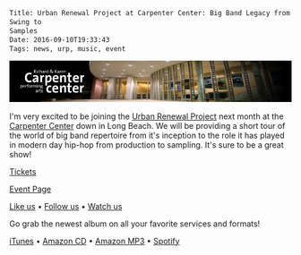     Title: Urban Renewal Project at Carpenter Center: Big Band Legacy from Swing to
    Samples
    Date: 2016-09-10T19:33:43
    Tags: news, urp, music, event

<img src="/img/blog/2016/09/10/urban-renewal-project-at-carpenter-center/carpenter-performing-arts-center-banner.jpg"
     alt="Urban Renewal Project at Carpenter Center banner">

<!-- more -->

I'm very excited to be joining the [Urban Renewal Project] next month at the
[Carpenter Center] down in Long Beach. We will be providing a short tour of the
world of big band repertoire from it's inception to the role it has played in
modern day hip-hop from production to sampling. It's sure to be a great show!

[Tickets]

[Event Page]

[Like us] • [Follow us] • [Watch us]

Go grab the newest album on all your favorite services and formats!

[iTunes] • [Amazon CD] • [Amazon MP3] • [Spotify]

[Carpenter Center]: http://www.carpenterarts.org
[Tickets]: https://web.ovationtix.com/trs/pe/10070740
[Urban Renewal Project]: http://urpmusic.com
[Event Page]: http://www.carpenterarts.org/2016-2017/urban-renewal-project.html
[Like us]: http://www.fb.com/urpmusic
[Follow us]: http://www.twitter.com/urpmusic
[Watch us]: http://www.youtube.com/urpmusic
[iTunes]: https://itunes.apple.com/us/album/local-legend/id910942147
[Amazon CD]: http://www.amazon.com/Local-Legend-Urban-Renewal-Project/dp/B00N9T391G
[Amazon MP3]: http://www.amazon.com/Local-Legend-Urban-Renewal-Project/dp/B00MWSOD6A
[Spotify]: https://play.spotify.com/album/6RtF0ZRBGIaqVC9imEo1BR
